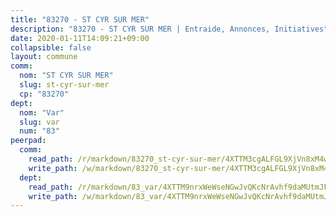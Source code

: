 ```yaml
---
title: "83270 - ST CYR SUR MER"
description: "83270 - ST CYR SUR MER | Entraide, Annonces, Initiatives"
date: 2020-01-11T14:09:21+09:00
collapsible: false
layout: commune
comm:
  nom: "ST CYR SUR MER"
  slug: st-cyr-sur-mer
  cp: "83270"
dept:
  nom: "Var"
  slug: var
  num: "83"
peerpad:
  comm:
    read_path: /r/markdown/83270_st-cyr-sur-mer/4XTTM3cgALFGL9XjVn8xM4wgY3ezVNFdsKvSMJ8ZJBPjnVvRz
    write_path: /w/markdown/83270_st-cyr-sur-mer/4XTTM3cgALFGL9XjVn8xM4wgY3ezVNFdsKvSMJ8ZJBPjnVvRz-K3TgTcqm9RXvyxTKrv2grCC3bK5zhz6tpvJeoGVfqRC5ru5ZLT2YXiko8Y7JnHgQyGnUfdUs4T5pfuCzHmybxToddC5u5koJu8CEKoUChxhaocFjmXL5GjnTpoQ6YHJvZa2UMgDi
  dept:
    read_path: /r/markdown/83_var/4XTTM9nrxWeWseNGwJvQKcNrAvhf9daMUtmJFyuTCRVRxiQhJ
    write_path: /w/markdown/83_var/4XTTM9nrxWeWseNGwJvQKcNrAvhf9daMUtmJFyuTCRVRxiQhJ-K3TgTkbV5EeE5ztheh8tn4MGBxq8r8BVQdiSVrn3rAQKUfBUzy1SpnL7kiXYD24VhE1ooCba4S1a12268DXaVL5Dh1W3oDQu8Yj58kjUk3PAVaf4GwZWkisJBFW5Z6TWnf5Ads7a
---
```


